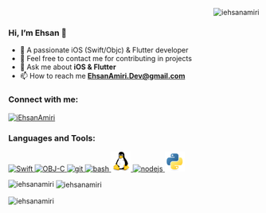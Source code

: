 <p align="right"> <img src="https://komarev.com/ghpvc/?username=iehsanamiri&label=Profile%20views&color=0e75b6&style=flat" alt="iehsanamiri"/> </p>

### Hi, I’m Ehsan 👋 
- 📱 A passionate iOS (Swift/Objc) & Flutter developer
- 🧩 Feel free to contact me for contributing in projects
- 💬 Ask me about **iOS & Flutter**
- 📫 How to reach me **EhsanAmiri.Dev@gmail.com**

<h3 align="left">Connect with me:</h3>
<p align="left">
<a href="https://linkedin.com/in/iEhsanAmiri" target="blank"><img align="center" src="https://raw.githubusercontent.com/rahuldkjain/github-profile-readme-generator/master/src/images/icons/Social/linked-in-alt.svg" alt="iEhsanAmiri" height="30" width="40" /></a>
</p>
<h3 align="left">Languages and Tools:</h3>

<p align="left"> <a href="https://swift.org/" target="_blank" rel="noreferrer"> <img src="https://www.vectorlogo.zone/logos/swift/swift-icon.svg" alt="Swift" width="40" height="40"/> </a> <a href="https://developer.apple.com/library/archive/documentation/Cocoa/Conceptual/ProgrammingWithObjectiveC/Introduction/Introduction.html/" target="_blank" rel="noreferrer"> <img src="https://www.vectorlogo.zone/logos/apple_objectivec/apple_objectivec-icon.svg" alt="OBJ-C" width="40" height="40"/> </a>  <a href="https://git-scm.com/" target="_blank" rel="noreferrer"> <img src="https://www.vectorlogo.zone/logos/git-scm/git-scm-icon.svg" alt="git" width="40" height="40"/> </a> <a href="https://www.gnu.org/software/bash/" target="_blank" rel="noreferrer"> <img src="https://www.vectorlogo.zone/logos/gnu_bash/gnu_bash-icon.svg" alt="bash" width="40" height="40"/> </a> <a href="https://www.linux.org/" target="_blank" rel="noreferrer"> <img src="https://raw.githubusercontent.com/devicons/devicon/master/icons/linux/linux-original.svg" alt="linux" width="40" height="40"/> </a> <a href="https://www.nodejs.org" target="_blank" rel="noreferrer"> <img src="https://www.vectorlogo.zone/logos/nodejs/nodejs-icon.svg" alt="nodejs" width="40" height="40"/> </a> <a href="https://www.python.org" target="_blank" rel="noreferrer"> <img src="https://raw.githubusercontent.com/devicons/devicon/master/icons/python/python-original.svg" alt="python" width="40" height="40"/> </a> </p>

<p><img align="left" src="https://github-readme-stats.vercel.app/api/top-langs?username=iehsanamiri&show_icons=true&locale=en&layout=compact" alt="iehsanamiri" /></p>

<p>&nbsp;<img align="center" src="https://github-readme-stats.vercel.app/api?username=iehsanamiri&show_icons=true&locale=en" alt="iehsanamiri" /></p>

<p><img align="center" src="https://github-readme-streak-stats.herokuapp.com/?user=iehsanamiri&" alt="iehsanamiri" /></p>

